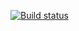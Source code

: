 [![Build status](https://ci.appveyor.com/api/projects/status/773qi73cr7xfuxvu?svg=true)](https://ci.appveyor.com/project/SahNau/page-object)
